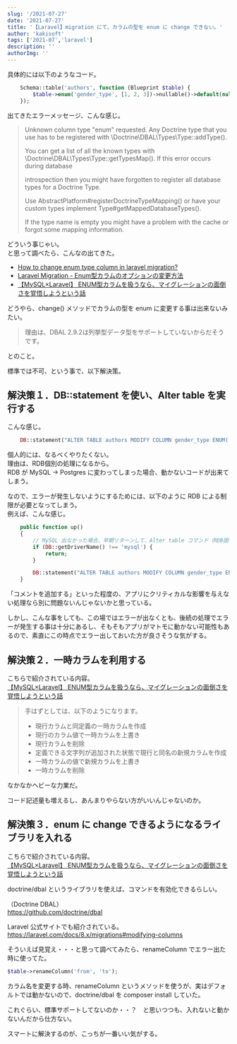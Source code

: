 ```yaml
---
slug: '/2021-07-27'
date: '2021-07-27'
title: '【Laravel】migration にて、カラムの型を enum に change できない。'
author: 'kakisoft'
tags: ['2021-07','laravel']
description: ''
authorImg: ''
---
```


具体的には以下のようなコード。
```php
    Schema::table('authors', function (Blueprint $table) {
        $table->enum('gender_type', [1, 2, 3])->nullable()->default(null)->change();
    });
```

出てきたエラーメッセージ、こんな感じ。  


> Unknown column type "enum" requested. Any Doctrine type that you use has to be registered with \Doctrine\DBAL\Types\Type::addType(). 
>
> You can get a list of all the known types with \Doctrine\DBAL\Types\Type::getTypesMap(). If this error occurs during database 
>
> introspection then you might have forgotten to register all database types for a Doctrine Type. 
>
> Use AbstractPlatform#registerDoctrineTypeMapping() or have your custom types implement Type#getMappedDatabaseTypes(). 
>
> If the type name is empty you might have a problem with the cache or forgot some mapping information.


どういう事じゃい。  
と思って調べたら、こんなの出てきた。  

 * [How to change enum type column in laravel migration?](https://stackoverflow.com/questions/33496518/how-to-change-enum-type-column-in-laravel-migration)  
 * [Laravel Migration - Enum型カラムのオプションの変更方法](https://qiita.com/yuuta_s/items/16826968bfdf3a9ba89f)  
 * [【MySQL×Laravel】 ENUM型カラムを扱うなら、マイグレーションの面倒さを覚悟しようという話](https://tech.gaogao.asia/create-and-update-enum-column/)  

どうやら、change() メソッドでカラムの型を enum に変更する事は出来ないみたい。  

> 理由は、DBAL 2.9.2は列挙型データ型をサポートしていないからだそうです。

とのこと。  

標準では不可、という事で、以下解決策。

## 解決策１．DB::statement を使い、Alter table を実行する
こんな感じ。
```php
    DB::statement("ALTER TABLE authors MODIFY COLUMN gender_type ENUM('1', '2', '3')");
```
個人的には、なるべくやりたくない。  
理由は、RDB個別の処理になるから。  
RDB が MySQL → Postgres に変わってしまった場合、動かないコードが出来てしまう。  

なので、エラーが発生しないようにするためには、以下のように RDB による制限が必要となってしまう。  
例えば、こんな感じ。
```php
    public function up()
    {
        // MySQL 出なかった場合、早期リターンして、Alter table コマンド（RDB固有のコマンド）を実行しない
        if (DB::getDriverName() !== 'mysql') {
            return;
        }

        DB::statement("ALTER TABLE authors MODIFY COLUMN gender_type ENUM('1', '2', '3')");
    }
```
「コメントを追加する」といった程度の、アプリにクリティカルな影響を与えない処理なら別に問題ないんじゃないかと思っている。  

しかし、こんな事をしても、この場ではエラーが出なくとも、後続の処理でエラーが発生する事は十分にあるし、そもそもアプリがマトモに動かない可能性もあるので、素直にこの時点でエラー出しておいた方が良さそうな気がする。  


## 解決策２．一時カラムを利用する
こちらで紹介されている内容。  
[【MySQL×Laravel】 ENUM型カラムを扱うなら、マイグレーションの面倒さを覚悟しようという話](https://tech.gaogao.asia/create-and-update-enum-column/)  

> 手はずとしては、以下のようになります。
>
> * 現行カラムと同定義の一時カラムを作成
> * 現行のカラム値で一時カラムを上書き
> * 現行カラムを削除
> * 定義できる文字列が追加された状態で現行と同名の新規カラムを作成
> * 一時カラムの値で新規カラムを上書き
> * 一時カラムを削除

なかなかヘビーな力業だ。  

コード記述量も増えるし、あんまりやらない方がいいんじゃないのか。  


## 解決策３．enum に change できるようになるライブラリを入れる
こちらで紹介されている内容。  
[【MySQL×Laravel】 ENUM型カラムを扱うなら、マイグレーションの面倒さを覚悟しようという話](https://tech.gaogao.asia/create-and-update-enum-column/)  

doctrine/dbal というライブラリを使えば、コマンドを有効化できるらしい。  

（Doctrine DBAL）  
https://github.com/doctrine/dbal


Laravel 公式サイトでも紹介されている。  
https://laravel.com/docs/8.x/migrations#modifying-columns

そういえば見覚え・・・と思って調べてみたら、renameColumn でエラー出た時に使ってた。

```php
$table->renameColumn('from', 'to');
```

カラム名を変更する時、renameColumn というメソッドを使うが、実はデフォルトでは動かないので、doctrine/dbal を composer install していた。  

これぐらい、標準サポートしてないのか・・？　と思いつつも、入れないと動かないんだから仕方ない。  

スマートに解決するのが、こっちが一番いい気がする。  



